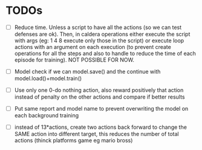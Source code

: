 # TODOs
- [ ] Reduce time. Unless a script to have all the actions (so we can test defenses are ok). Then, in caldera operations either execute the script with args (eg: 1 4 8 execute only those in the script) or execute loop actions with an argument on each execution (to prevent create operations for all the steps and also to handle to reduce the time of each episode for training). NOT POSSIBLE FOR NOW.

- [ ] Model check if we can model.save() and the continue with model.load()+model.train() 
- [ ] Use only one 0-do nothing action, also reward positively that action instead of penalty on the other actions and compare if better results
- [ ] Put same report and model name to prevent overwriting the model on each background training
- [ ] instead of 13*actions, create two actions back forward to change the SAME action into different target, this reduces the number of total actions (thinck platforms game eg mario bross)